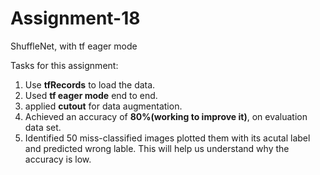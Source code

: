 # Assignment-18
ShuffleNet, with tf eager mode

Tasks for this assignment:
1. Use **tfRecords** to load the data.
2. Used **tf eager mode** end to end.
3. applied **cutout** for data augmentation.
4. Achieved an accuracy of **80%(working to improve it)**, on evaluation data set.
5. Identified 50 miss-classified images plotted them with its acutal label and predicted wrong lable. This will help us understand why the accuracy is low.
